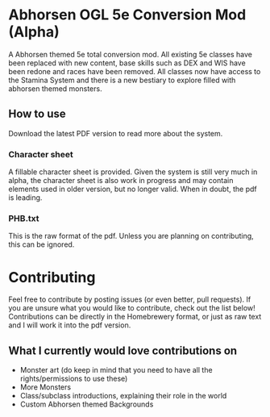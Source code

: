 # Abhorsen OGL 5e Conversion Mod (Alpha)

A Abhorsen themed 5e total conversion mod. All existing 5e classes have been replaced with new content, base skills such as DEX and WIS have been redone and races have been removed. All classes now have access to the Stamina System and there is a new bestiary to explore filled with abhorsen themed monsters.

## How to use

Download the latest PDF version to read more about the system.  

### Character sheet

A fillable character sheet is provided. Given the system is still very much in alpha, the character sheet is also work in progress and may contain elements used in older version, but no longer valid. When in doubt, the pdf is leading.

### PHB.txt

This is the raw format of the pdf. Unless you are planning on contributing, this can be ignored.

# Contributing

Feel free to contribute by posting issues (or  even better, pull requests). If you are unsure what you would like to contribute, check out the list below! Contributions can be directly in the Homebrewery format, or just as raw text and I will work it into the pdf version.

## What I currently would love contributions on

* Monster art (do keep in mind that you need to have all the rights/permissions to use these)
* More Monsters
* Class/subclass introductions, explaining their role in the world
* Custom Abhorsen themed Backgrounds

